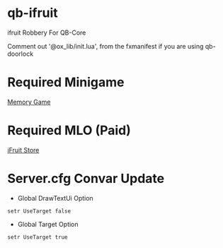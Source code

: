 # qb-ifruit
ifruit Robbery For QB-Core

Comment out  '@ox_lib/init.lua', from the fxmanifest if you are using qb-doorlock

# Required Minigame

[Memory Game](https://github.com/pushkart2/memorygame)

# Required MLO (Paid)

[iFruit Store](https://lunoblood.tebex.io/package/4459199)

# Server.cfg Convar Update
- Global DrawTextUi Option
```
setr UseTarget false
``` 

- Global Target Option
```
setr UseTarget true
```
